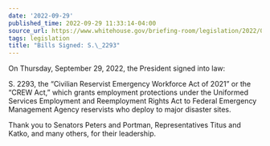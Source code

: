 ```yaml
---
date: '2022-09-29'
published_time: 2022-09-29 11:33:14-04:00
source_url: https://www.whitehouse.gov/briefing-room/legislation/2022/09/29/bills-signed-s-2293/
tags: legislation
title: "Bills Signed: S.\_2293"
---
```

 
On Thursday, September 29, 2022, the President signed into law:

S. 2293, the “Civilian Reservist Emergency Workforce Act of 2021” or the
“CREW Act,” which grants employment protections under the Uniformed
Services Employment and Reemployment Rights Act to Federal Emergency
Management Agency reservists who deploy to major disaster sites.

Thank you to Senators Peters and Portman, Representatives Titus and
Katko, and many others, for their leadership.
